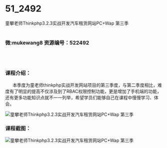 # 51_2492
童攀老师Thinkphp3.2.3实战开发汽车租赁网站PC+Wap 第三季
<br/></br>
<h3>微:mukewang8 资源编号：522492</h3>
<br/></br>
<h3>课程介绍：</h3>
<div class="para">&nbsp;&nbsp;&nbsp;&nbsp;&nbsp; 本季度为童老师thinkphp实战开发网站项目的第三季度，与第二季度相比，难度有了明显的提高不仅涉及到了RBAC权限控制功能，更是增加了手机端的功能，还有更多功能知识点就不一一列举，希望学员们能够自己在课程中慢慢学习、体会。</div>
<p><img src="https://www.ko996.com/wp-content/uploads/img/2018/05/2-30.png" alt="童攀老师Thinkphp3.2.3实战开发汽车租赁网站PC+Wap 第三季"></p>
<div class="info-desc">
<h3>课程截图：</h3>
<p><img src="https://www.ko996.com/wp-content/uploads/img/2018/05/3-33.png" alt="童攀老师Thinkphp3.2.3实战开发汽车租赁网站PC+Wap 第三季"></p>


			
</div>
